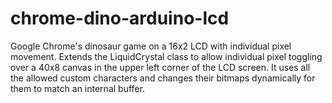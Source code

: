 # chrome-dino-arduino-lcd
Google Chrome's dinosaur game on a 16x2 LCD with individual pixel movement.
Extends the LiquidCrystal class to allow individual pixel toggling over a 40x8 canvas in the upper left corner of the LCD screen.
It uses all the allowed custom characters and changes their bitmaps dynamically for them to match an internal buffer.
